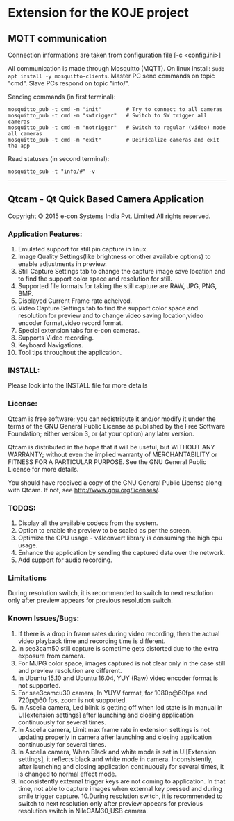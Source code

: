 # Extension for the KOJE project

## MQTT communication

Connection informations are taken from configuration file [-c <config.ini>]

All communication is made through Mosquitto (MQTT). On linux install: `sudo apt install -y mosquitto-clients`.
Master PC send commands on topic "cmd".
Slave PCs respond on topic "info/<name>".


Sending commands (in first terminal):
```
mosquitto_pub -t cmd -m "init"        # Try to connect to all cameras
mosquitto_pub -t cmd -m "swtrigger"   # Switch to SW trigger all cameras
mosquitto_pub -t cmd -m "notrigger"   # Switch to regular (video) mode all cameras
mosquitto_pub -t cmd -m "exit"        # Deinicalize cameras and exit the app
```


Read statuses (in second terminal):
```
mosquitto_sub -t "info/#" -v
```


---



## Qtcam - Qt Quick Based Camera Application

Copyright © 2015 e-con Systems India Pvt. Limited
All rights reserved.


### Application Features:

1. Emulated support for still pin capture in linux.
2. Image Quality Settings(like brightness or other available options) to enable adjustments in preview.
3. Still Capture Settings tab to change the capture image save location and to find the support color space and resolution for still.
4. Supported file formats for taking the still capture are RAW, JPG, PNG, BMP.
6. Displayed Current Frame rate acheived. 
7. Video Capture Settings tab to find the support color space and resolution for preview and to change video saving location,video encoder format,video record format. 
8. Special extension tabs for e-con cameras.
9. Supports Video recording.
10. Keyboard Navigations.
11. Tool tips throughout the application.

### INSTALL:

Please look into the INSTALL file for more details

### License:

Qtcam is free software; you can redistribute it and/or modify
it under the terms of the GNU General Public License as published by
the Free Software Foundation; either version 3, or (at your option)
any later version.

Qtcam is distributed in the hope that it will be useful,
but WITHOUT ANY WARRANTY; without even the implied warranty of
MERCHANTABILITY or FITNESS FOR A PARTICULAR PURPOSE.  See the
GNU General Public License for more details.

You should have received a copy of the GNU General Public License
along with Qtcam. If not, see <http://www.gnu.org/licenses/>.

### TODOS:

1. Display all the available codecs from the system.
2. Option to enable the preview to be scaled as per the screen.  
3. Optimize the CPU usage - v4lconvert library is consuming the high cpu usage.
4. Enhance the application by sending the captured data over the network.
5. Add support for audio recording.

### Limitations

   During resolution switch, it is recommended to switch to next resolution only after preview appears for previous resolution switch.

### Known Issues/Bugs:

1. If there is a drop in frame rates during video recording, then the actual video playback time and recording time is different.
2. In see3cam50 still capture is sometime gets distorted due to the extra exposure from camera.
3. For MJPG color space, images captured is not clear only in the case still and preview resolution are different.
4. In Ubuntu 15.10 and Ubuntu 16.04, YUY (Raw) video encoder format is not supported.
5. For see3camcu30 camera, In YUYV format, for 1080p@60fps and 720p@60 fps, zoom is not supported. 
6. In Ascella camera, Led blink is getting off when led state is in manual in UI[extension settings] after launching and closing application continuously for several times.
7. In Ascella camera, Limit max frame rate in extension settings is not updating properly in camera after launching and closing application continuously for several times.
8. In Ascella camera, When Black and white mode is set in UI[Extension settings], it reflects black and white mode in camera. Inconsistently, after launching and closing application continuously for several times, it is changed to normal effect mode.
9. Inconsistently external trigger keys are not coming to application. In that time, not able to capture images when external key pressed and during smile trigger capture.
10.During resolution switch, it is recommended to switch to next resolution only after preview appears for previous resolution switch in NileCAM30_USB camera.
